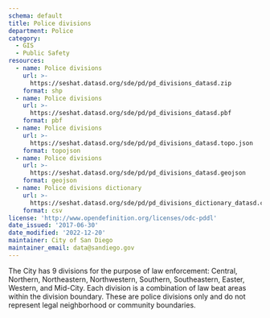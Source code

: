```yaml
---
schema: default
title: Police divisions
department: Police
category:
  - GIS
  - Public Safety
resources:
  - name: Police divisions
    url: >-
      https://seshat.datasd.org/sde/pd/pd_divisions_datasd.zip
    format: shp
  - name: Police divisions
    url: >-
      https://seshat.datasd.org/sde/pd/pd_divisions_datasd.pbf
    format: pbf
  - name: Police divisions
    url: >-
      https://seshat.datasd.org/sde/pd/pd_divisions_datasd.topo.json
    format: topojson
  - name: Police divisions
    url: >-
      https://seshat.datasd.org/sde/pd/pd_divisions_datasd.geojson
    format: geojson
  - name: Police divisions dictionary
    url: >-
      https://seshat.datasd.org/sde/pd/pd_divisions_dictionary_datasd.csv
    format: csv
license: 'http://www.opendefinition.org/licenses/odc-pddl'
date_issued: '2017-06-30'
date_modified: '2022-12-20'
maintainer: City of San Diego
maintainer_email: data@sandiego.gov
---
```

The City has 9 divisions for the purpose of law enforcement: Central, Northern, Northeastern, Northwestern, Southern, Southeastern, Easter, Western, and Mid-City. Each division is a combination of law beat areas within the division boundary. These are police divisions only and do not represent legal neighborhood or community boundaries.
<!--more-->